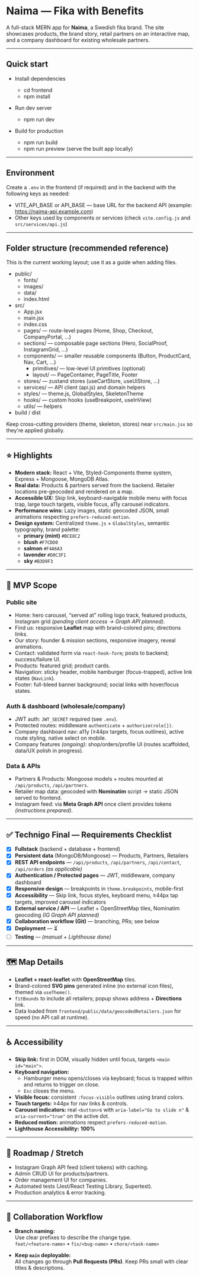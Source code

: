 # Naima — Fika with Benefits

A full-stack MERN app for **Naima**, a Swedish fika brand. The site showcases products, the brand story, retail partners on an interactive map, and a company dashboard for existing wholesale partners.

---

## Quick start

- Install dependencies

  - cd frontend
  - npm install

- Run dev server

  - npm run dev

- Build for production
  - npm run build
  - npm run preview (serve the built app locally)

---

## Environment

Create a `.env` in the frontend (if required) and in the backend with the following keys as needed:

- VITE_API_BASE or API_BASE — base URL for the backend API (example: https://naima-api.example.com)
- Other keys used by components or services (check `vite.config.js` and `src/services/api.js`)

---

## Folder structure (recommended reference)

This is the current working layout; use it as a guide when adding files.

- public/
  - fonts/
  - images/
  - data/
  - index.html
- src/
  - App.jsx
  - main.jsx
  - index.css
  - pages/ — route-level pages (Home, Shop, Checkout, CompanyPortal, ...)
  - sections/ — composable page sections (Hero, SocialProof, InstagramGrid, ...)
  - components/ — smaller reusable components (Button, ProductCard, Nav, Cart, ...)
    - primitives/ — low-level UI primitives (optional)
    - layout/ — PageContainer, PageTitle, Footer
  - stores/ — zustand stores (useCartStore, useUiStore, ...)
  - services/ — API client (api.js) and domain helpers
  - styles/ — theme.js, GlobalStyles, SkeletonTheme
  - hooks/ — custom hooks (useBreakpoint, useInView)
  - utils/ — helpers
- build / dist

Keep cross-cutting providers (theme, skeleton, stores) near `src/main.jsx` so they're applied globally.

---

## ⭐ Highlights

- **Modern stack:** React + Vite, Styled-Components theme system, Express + Mongoose, MongoDB Atlas.
- **Real data:** Products & partners served from the backend. Retailer locations pre-geocoded and rendered on a map.
- **Accessible UX:** Skip link, keyboard-navigable mobile menu with focus trap, large touch targets, visible focus, a11y carousel indicators.
- **Performance wins:** Lazy images, static geocoded JSON, small animations respecting `prefers-reduced-motion`.
- **Design system:** Centralized `theme.js` + `GlobalStyles`, semantic typography, brand palette:
  - **primary (mint)** `#BCE8C2`
  - **blush** `#F7CDD0`
  - **salmon** `#F4A6A3`
  - **lavender** `#D0C3F1`
  - **sky** `#B3D9F3`

---

## 🧭 MVP Scope

### Public site

- Home: hero carousel, “served at” rolling logo track, featured products, Instagram grid _(pending client access → Graph API planned)_.
- Find us: responsive **Leaflet** map with brand-colored pins; directions links.
- Our story: founder & mission sections, responsive imagery, reveal animations.
- Contact: validated form via `react-hook-form`; posts to backend; success/failure UI.
- Products: featured grid; product cards.
- Navigation: sticky header, mobile hamburger (focus-trapped), active link states (`NavLink`).
- Footer: full-bleed banner background; social links with hover/focus states.

### Auth & dashboard (wholesale/company)

- JWT auth: `JWT_SECRET` required (see `.env`).
- Protected routes: middleware `authenticate` + `authorize(role[])`.
- Company dashboard nav: a11y (≥44px targets, focus outlines), active route styling, native select on mobile.
- Company features _(ongoing)_: shop/orders/profile UI (routes scaffolded, data/UX polish in progress).

### Data & APIs

- Partners & Products: Mongoose models + routes mounted at `/api/products`, `/api/partners`.
- Retailer map data: geocoded with **Nominatim** script → static JSON served to frontend.
- Instagram feed: via **Meta Graph API** once client provides tokens _(instructions prepared)_.

---

## ✅ Technigo Final — Requirements Checklist

- [x] **Fullstack** (backend + database + frontend)
- [x] **Persistent data** (MongoDB/Mongoose) — Products, Partners, Retailers
- [x] **REST API endpoints** — `/api/products`, `/api/partners`, `/api/contact`, `/api/orders` _(as applicable)_
- [x] **Authentication / Protected pages** — JWT, middleware, company dashboard
- [x] **Responsive design** — breakpoints in `theme.breakpoints`, mobile-first
- [x] **Accessibility** — Skip link, focus styles, keyboard menu, ≥44px tap targets, improved carousel indicators
- [x] **External service / API** — Leaflet + OpenStreetMap tiles, Nominatim geocoding _(IG Graph API planned)_
- [x] **Collaboration workflow (Git)** — branching, PRs; see below
- [x] **Deployment** — ⏳
- [ ] **Testing** — _(manual + Lighthouse done)_

---

## 🗺️ Map Details

- **Leaflet + react-leaflet** with **OpenStreetMap** tiles.
- Brand-colored **SVG pins** generated inline (no external icon files), themed via `useTheme()`.
- `fitBounds` to include all retailers; popup shows address + **Directions** link.
- Data loaded from `frontend/public/data/geocodedRetailers.json` for speed (no API call at runtime).

---

## ♿ Accessibility

- **Skip link:** first in DOM, visually hidden until focus, targets `<main id="main">`.
- **Keyboard navigation:**
  - Hamburger menu opens/closes via keyboard; focus is trapped within and returns to trigger on close.
  - `Esc` closes the menu.
- **Visible focus:** consistent `:focus-visible` outlines using brand colors.
- **Touch targets:** ≥44px for nav links & controls.
- **Carousel indicators:** real `<button>`s with `aria-label="Go to slide n"` & `aria-current="true"` on the active dot.
- **Reduced motion:** animations respect `prefers-reduced-motion`.
- **Lighthouse Accessibility:** **100%**

---

## 🧭 Roadmap / Stretch

- Instagram Graph API feed (client tokens) with caching.
- Admin CRUD UI for products/partners.
- Order management UI for companies.
- Automated tests (Jest/React Testing Library, Supertest).
- Production analytics & error tracking.

---

## 👯 Collaboration Workflow

- **Branch naming:**  
  Use clear prefixes to describe the change type.  
  `feat/<feature-name>` • `fix/<bug-name>` • `chore/<task-name>`

- **Keep `main` deployable:**  
  All changes go through **Pull Requests (PRs)**. Keep PRs small with clear titles & descriptions.
